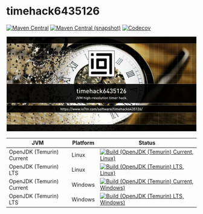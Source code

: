 timehack6435126
===

[![Maven Central](https://img.shields.io/maven-central/v/com.io7m.timehack6435126/com.io7m.timehack6435126.svg?style=flat-square)](http://search.maven.org/#search%7Cga%7C1%7Cg%3A%22com.io7m.timehack6435126%22)
[![Maven Central (snapshot)](https://img.shields.io/nexus/s/com.io7m.timehack6435126/com.io7m.timehack6435126?server=https%3A%2F%2Fs01.oss.sonatype.org&style=flat-square)](https://s01.oss.sonatype.org/content/repositories/snapshots/com/io7m/timehack6435126/)
[![Codecov](https://img.shields.io/codecov/c/github/io7m/timehack6435126.svg?style=flat-square)](https://codecov.io/gh/io7m/timehack6435126)

![com.io7m.timehack6435126](./src/site/resources/timehack6435126.jpg?raw=true)

| JVM | Platform | Status |
|-----|----------|--------|
| OpenJDK (Temurin) Current | Linux | [![Build (OpenJDK (Temurin) Current, Linux)](https://img.shields.io/github/actions/workflow/status/io7m/timehack6435126/main.linux.temurin.current.yml)](https://github.com/io7m/timehack6435126/actions?query=workflow%3Amain.linux.temurin.current)|
| OpenJDK (Temurin) LTS | Linux | [![Build (OpenJDK (Temurin) LTS, Linux)](https://img.shields.io/github/actions/workflow/status/io7m/timehack6435126/main.linux.temurin.lts.yml)](https://github.com/io7m/timehack6435126/actions?query=workflow%3Amain.linux.temurin.lts)|
| OpenJDK (Temurin) Current | Windows | [![Build (OpenJDK (Temurin) Current, Windows)](https://img.shields.io/github/actions/workflow/status/io7m/timehack6435126/main.windows.temurin.current.yml)](https://github.com/io7m/timehack6435126/actions?query=workflow%3Amain.windows.temurin.current)|
| OpenJDK (Temurin) LTS | Windows | [![Build (OpenJDK (Temurin) LTS, Windows)](https://img.shields.io/github/actions/workflow/status/io7m/timehack6435126/main.windows.temurin.lts.yml)](https://github.com/io7m/timehack6435126/actions?query=workflow%3Amain.windows.temurin.lts)|
